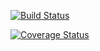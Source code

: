 [![Build Status](https://travis-ci.org/lr0516/cs207test.svg?branch=master)](https://travis-ci.org/lr0516/cs207test)

[![Coverage Status](https://coveralls.io/repos/github/lr0516/cs207test/badge.svg?branch=master)](https://coveralls.io/github/lr0516/cs207test?branch=master)
